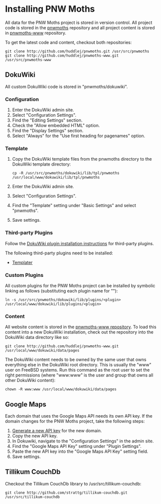 # Installing PNW Moths

All data for the PNW Moths project is stored in version control. All project
code is stored in the [pnwmoths](http://github.com/huddlej/pnwmoths/) repository
and all project content is stored in
[pnwmoths-www](http://github.com/huddlej/pnwmoths-www/) repository.

To get the latest code and content, checkout both repositories:

    git clone http://github.com/huddlej/pnwmoths.git /usr/src/pnwmoths
    git clone http://github.com/huddlej/pnwmoths-www.git /usr/src/pnwmoths-www

## DokuWiki

All custom DokuWiki code is stored in "pnwmoths/dokuwiki".

### Configuration

 1. Enter the DokuWiki admin site.
 1. Select "Configuration Settings".
 1. Find the "Editing Settings" section.
 1. Check the "Allow embedded HTML" option.
 1. Find the "Display Settings" section.
 1. Select "Always" for the "Use first heading for pagenames" option.

### Template

 1. Copy the DokuWiki template files from the pnwmoths directory to the DokuWiki template directory:

     <pre><code>cp -R /usr/src/pnwmoths/dokuwiki/lib/tpl/pnwmoths /usr/local/www/dokuwiki/lib/tpl/pnwmoths</code></pre>
 1. Enter the DokuWiki admin site.
 1. Select "Configuration Settings".
 1. Find the "Template" setting under "Basic Settings" and select "pnwmoths".
 1. Save settings.

### Third-party Plugins

Follow the [DokuWiki plugin installation
instructions](http://www.dokuwiki.org/plugin_installation_instructions) for
third-party plugins.

The following third-party plugins need to be installed:

 * [Templater](http://www.dokuwiki.org/plugin:templater)

### Custom Plugins

All custom plugins for the PNW Moths project can be installed by symbolic
linking as follows (substituting each plugin name for "<plugin>"):

    ln -s /usr/src/pnwmoths/dokuwiki/lib/plugins/<plugin> /usr/local/www/dokuwiki/lib/plugins/<plugin>

### Content

All website content is stored in the [pnwmoths-www
repository](http://github.com/huddlej/pnwmoths-www). To load this content into a new DokuWiki installation, check out the repository into the DokuWiki data directory like so:

    git clone http://github.com/huddlej/pnwmoths-www.git /usr/local/www/dokuwiki/data/pages

The DokuWiki content needs to be owned by the same user that owns everything
else in the DokuWiki root directory. This is usually the "www" user on FreeBSD
systems. Run this command as the root user to set the right permissions (where
"www:www" is the user and group that owns all other DokuWiki content):

    chown -R www:www /usr/local/www/dokuwiki/data/pages

## Google Maps

Each domain that uses the Google Maps API needs its own API key. If the domain
changes for the PNW Moths project, take the following steps:

 1. [Generate a new API key](http://code.google.com/apis/maps/signup.html) for the new domain.
 1. Copy the new API key.
 1. In Dokuwiki, navigate to the "Configuration Settings" in the admin site.
 1. Find the "Google Maps API Key" setting under "Plugin Settings".
 1. Paste the new API key into the "Google Maps API Key" setting field.
 1. Save settings.

## Tillikum CouchDb

Checkout the Tillikum CouchDb library to /usr/src/tillikum-couchdb:

    git clone http://github.com/strattg/tillikum-couchdb.git /usr/src/tillikum-couchdb
